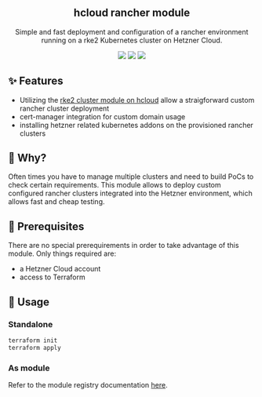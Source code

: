 <div align="center" width="100%">
    <h2>hcloud rancher module</h2>
    <p>Simple and fast deployment and configuration of a rancher environment running on a rke2 Kubernetes cluster on Hetzner Cloud.</p>
    <a target="_blank" href="https://github.com/wenzel-felix/terraform-hcloud-rancher-cloudflare/stargazers"><img src="https://img.shields.io/github/stars/wenzel-felix/terraform-hcloud-rancher-cloudflare" /></a>
    <a target="_blank" href="https://github.com/wenzel-felix/terraform-hcloud-rancher-cloudflare/releases"><img src="https://img.shields.io/github/v/release/wenzel-felix/terraform-hcloud-rancher-cloudflare?display_name=tag" /></a>
    <a target="_blank" href="https://github.com/wenzel-felix/terraform-hcloud-rancher-cloudflare/commits/master"><img src="https://img.shields.io/github/last-commit/wenzel-felix/terraform-hcloud-rancher-cloudflare" /></a>
</div>

## ✨ Features

- Utilizing the [rke2 cluster module on hcloud](https://github.com/wenzel-felix/terraform-hcloud-rke2) allow a straigforward custom rancher cluster deployment
- cert-manager integration for custom domain usage
- installing hetzner related kubernetes addons on the provisioned rancher clusters

## 🤔 Why?

Often times you have to manage multiple clusters and need to build PoCs to check certain requirements. This module allows to deploy custom configured rancher clusters integrated into the Hetzner environment, which allows fast and cheap testing.

## 🔧 Prerequisites

There are no special prerequirements in order to take advantage of this module. Only things required are:
* a Hetzner Cloud account
* access to Terraform

## 🚀 Usage

### Standalone

``` bash
terraform init
terraform apply
```

### As module

Refer to the module registry documentation [here](https://registry.terraform.io/modules/wenzel-felix/rancher-cloudflare/hcloud/latest).